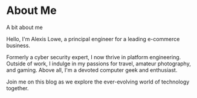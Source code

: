 # About Me
A bit about me

Hello, I'm Alexis Lowe, a principal engineer for a leading e-commerce business. 

Formerly a cyber security expert, I now thrive in platform engineering. Outside of work, I indulge in my passions for travel, amateur photography, and gaming. Above all, I'm a devoted computer geek and enthusiast. 

Join me on this blog as we explore the ever-evolving world of technology together.